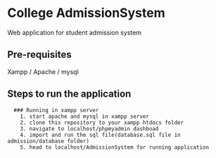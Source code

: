 # College AdmissionSystem
Web application for student admission system

## Pre-requisites
  Xampp / Apache / mysql

  ## Steps to run the application

      ### Running in xampp server
        1. start apache and mysql in xampp server
        2. clone this repository to your xampp htdocs folder
        3. navigate to localhost/phpmyadmin dashboad
        4. import and run the sql file(database.sql file in admission/database folder)
        5. head to localhost/AdmissionSystem for running application
